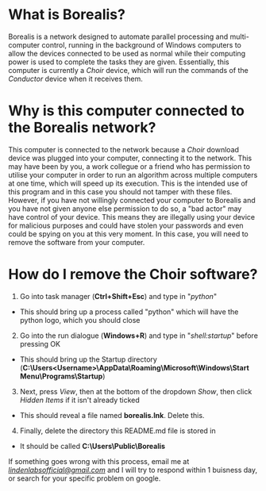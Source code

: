 # What is Borealis?
Borealis is a network designed to automate parallel processing and multi-computer control, running in the background of Windows computers to allow the devices connected to be used as normal while their computing power is used to complete the tasks they are given. Essentially, this computer is currently a _Choir_ device, which will run the commands of the _Conductor_ device when it receives them. 

# Why is this computer connected to the Borealis network?
This computer is connected to the network because a _Choir_ download device was plugged into your computer, connecting it to the network. This may have been by you, a work collegue or a friend who has permission to utilise your computer in order to run an algorithm across multiple computers at one time, which will speed up its execution. This is the intended use of this program and in this case you should not tamper with these files. However, if you have not willingly connected your computer to Borealis and you have not given anyone else permission to do so, a "bad actor" may have control of your device. This means they are illegally using your device for malicious purposes and could have stolen your passwords and even could be spying on you at this very moment. In this case, you will need to remove the software from your computer.

# How do I remove the Choir software?
1. Go into task manager (**Ctrl+Shift+Esc**) and type in "_python_"
  - This should bring up a process called "python" which will have the python logo, which you should close
2. Go into the run dialogue (**Windows+R**) and type in "_shell:startup_" before pressing OK
  - This should bring up the Startup directory (**C:\Users\<Username>\AppData\Roaming\Microsoft\Windows\Start Menu\Programs\Startup**)
3. Next, press _View_, then at the bottom of the dropdown _Show_, then click _Hidden Items_ if it isn't already ticked
  - This should reveal a file named **borealis.lnk**. Delete this.
4. Finally, delete the directory this README.md file is stored in
  - It should be called **C:\Users\Public\Borealis**

If something goes wrong with this process, email me at [*lindenlabsofficial@gmail.com*](lindenlabsofficial@gmail.com) and I will try to respond within 1 buisness day, or search for your specific problem on google.
